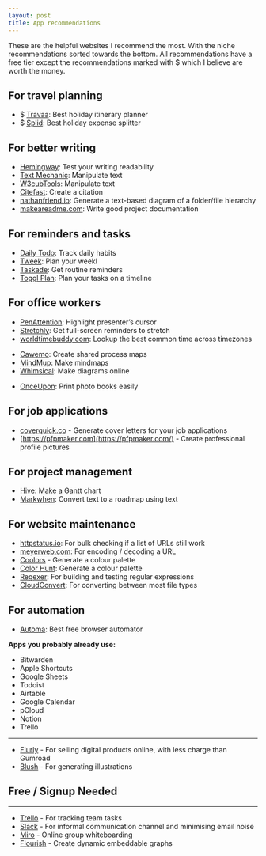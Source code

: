 ```yaml
---
layout: post
title: App recommendations
---
```


These are the helpful websites I recommend the most. With the niche recommendations sorted towards the bottom. All recommendations have a free tier except the recommendations marked with $ which I believe are worth the money.

## For travel planning

* $ [Travaa](http://travaa.com): Best holiday itinerary planner
* $ [Splid](https://splid.app/english): Best holiday expense splitter

## For better writing

- [Hemingway](http://www.hemingwayapp.com): Test your writing readability
- [Text Mechanic](http://textmechanic.com/): Manipulate text
- [W3cubTools](https://tools.w3cub.com/): Manipulate text
- [Citefast](https://www.citefast.com/?s=APA7#_Webpage): Create a citation
- [nathanfriend.io](https://tree.nathanfriend.io/): Generate a text-based diagram of a folder/file hierarchy
- [makeareadme.com](https://www.makeareadme.com/): Write good project documentation

## For reminders and tasks

- [Daily Todo](https://dailytodo.org): Track daily habits
- [Tweek](http://tweek.so): Plan your weekl
- [Taskade](https://www.taskade.com): Get routine reminders
- [Toggl Plan](https://toggl.com/plan/): Plan your tasks on a timeline

## For office workers

* [PenAttention](http://www.math.uaa.alaska.edu/~afkjm/PenAttention/download.html): Highlight presenter’s cursor
* [Stretchly](https://hovancik.net/stretchly): Get full-screen reminders to stretch
* [worldtimebuddy.com](https://www.worldtimebuddy.com/?pl=1&lid=2158177,1701668,1269843&h=1701668&hf=1): Lookup the best common time across timezones
- [Cawemo](https://identity.camunda.io/login?client_id=cawemo&success_url=https://identity.camunda.io/api/authorize?view%3Dlogin%26state%3D%257B%257D%26response_type%3Dcode%26scope%3Dcawemo-read%26client_id%3Dcawemo%26redirect_uri%3Dhttps%253A%252F%252Fcawemo.com%252Fiam-login-callback): Create shared process maps
- [MindMup](https://www.mindmup.com/): Make mindmaps
- [Whimsical](https://whimsical.com/): Make diagrams online
* [OnceUpon](https://onceupon.photo): Print photo books easily

## For job applications

- [coverquick.co](http://coverquick.co) - Generate cover letters for your job applications
- [https://pfpmaker.com](https://pfpmaker.com/) - Create professional profile pictures

## For project management

* [Hive](https://hive.com): Make a Gantt chart
* [Markwhen](https://markwhen.com): Convert text to a roadmap using text

## For website maintenance

- [httpstatus.io](http://httpstatus.io): For bulk checking if a list of URLs still work
- [meyerweb.com](https://meyerweb.com/eric/tools/dencoder/): For encoding / decoding a URL
- [Coolors](https://coolors.co/ddfcad-c8e087-95a472-82846d-646165) - Generate a colour palette
- [Color Hunt](https://colorhunt.co/): Generate a colour palette
- [Regexer](https://regexr.com/): For building and testing regular expressions
- [CloudConvert](https://cloudconvert.com/): For converting between most file types

## For automation

* [Automa](https://www.automa.site): Best free browser automator

**Apps you probably already use:**
* Bitwarden
* Apple Shortcuts
* Google Sheets
* Todoist
* Airtable
* Google Calendar
* pCloud
* Notion
* Trello


---

- [Flurly](https://flurly.com/) - For selling digital products online, with less charge than Gumroad
- [Blush](http://blush.design) - For generating illustrations


## Free / Signup Needed

---


- [Trello](https://trello.com/) - For tracking team tasks
- [Slack](https://slack.com/) - For informal communication channel and minimising email noise
- [Miro](https://miro.com/) - Online group whiteboarding
- [Flourish](http://flourish.studio) - Create dynamic embeddable graphs